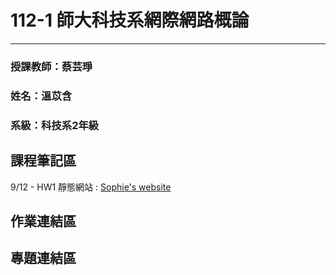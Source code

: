 # 112-1 師大科技系網際網路概論
---
### 授課教師：蔡芸琤
### 姓名：溫苡含
### 系級：科技系2年級

## 課程筆記區
  9/12 - HW1 靜態網站 :  [Sophie's website](https://sophieuen2003.github.io/mypage/)
## 作業連結區

## 專題連結區


